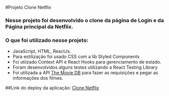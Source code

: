 #Projeto Clone Netflix

###  Nesse projeto foi desenvolvido o clone da página de Login e da Página principal da Netflix.
### O que foi utilizado nesse projeto:
* JavaScript, HTML, ReactJs.
* Para estilização foi usado CSS com a lib Styled Components
* Foi utiizado Context API e React Hooks para gerenciamento de estado.
* Foram desenvolvidos alguns testes utilizando a React Testing Library
* Foi utilizada a API <a href="https://www.themoviedb.org/documentation/api?language=pt-BR" target=_blank>The Movie DB</a> para fazer as requisições e pegar as informações dos filmes.

##Link do deploy da aplicação: <a href="https://victor160997.github.io/clone-netflix/" target=_blank>Clone Netflix</a>
